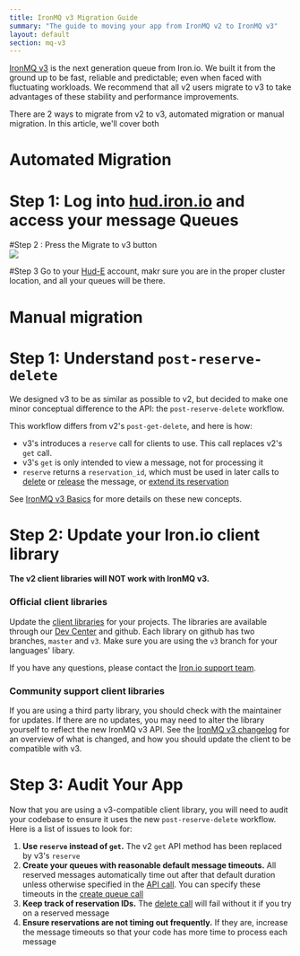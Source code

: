 ```yaml
---
title: IronMQ v3 Migration Guide
summary: "The guide to moving your app from IronMQ v2 to IronMQ v3"
layout: default
section: mq-v3
---
```


[IronMQ v3](/mq/3) is the next generation queue from Iron.io. We built it
from the ground up to be fast, reliable and predictable; even when
faced with fluctuating workloads. We recommend that all v2 users migrate to v3
 to take advantages of these stability and performance improvements.

There are 2 ways to migrate from v2 to v3, automated migration or manual migration. In this article, we'll cover both
# Automated Migration

# Step 1: Log into <a href='hud.iron.io'>hud.iron.io</a> and access your message Queues

#Step 2 : Press the Migrate to v3 button<br />
<img src='https://d1ro8r1rbfn3jf.cloudfront.net/ms_89572/XJRvFhKp2u0IzrkVs6J3xVO99GBXWV/celeryTest%2B%257C%2BQueues%2B%257C%2BHUD%2B--%2BIron.io%2B2015-11-12%2B17-04-14.png?Expires=1447463074&Signature=TZyRSz9lJM-gtRJM4siclGQp72aByxAJpnUh5wmppDFeXiXUnAuhq11k1Kc3f0UjSwYnCslwRpBhwtF-5wzFwy26ab3Gct6~oijfRIa7GRSyh6KE3vJ3pQwT5Kb9I1TunddzJbhlXgZwZQ-QyerYFzzzg9a2isnUjchhX-8rtMBBWD1uubrj1brVVjzZb9x8icvr9LaQp8VPlCekAvwF-2sTdP~DbCqQwyDnqJk~aQ0wc4qCjV-e9p1V4IpHpplERY1dlK4Di~AAZM3soQB14fQK-Js1A7NAzJ6pRGFdO9t3BUGUOVLvjf9OB6Y02tPrVRu8DL-VmAvpRwF13Tag-Q__&Key-Pair-Id=APKAJHEJJBIZWFB73RSA' />

#Step 3 Go to your <a href='hud-e.iron.io'>Hud-E</a> account, makr sure you are in the proper cluster location, and all your queues will be there.

<h1>Manual migration</h1> 

# Step 1: Understand `post-reserve-delete`

We designed v3 to be as similar as possible to v2, but decided to make one minor
conceptual difference to the API: the `post-reserve-delete` workflow.

This workflow differs from v2's `post-get-delete`, and here is how:

- v3's introduces a `reserve` call for clients to use. This call replaces v2's `get` call.
- v3's `get` is only intended to view a message, not for processing it
- `reserve` returns a `reservation_id`, which must be used in later calls to [delete](/mq/3/reference/api/#delete-messages) or [release](/mq/3/reference/api/#release-message) the message, or [extend its reservation](/mq/3/reference/api/#touch-message)

See [IronMQ v3 Basics](/mq/3/reference/api/#changes) for more details on these new concepts.

# Step 2: Update your Iron.io client library

**The v2 client libraries will NOT work with IronMQ v3.**

### Official client libraries

Update the [client libraries](/mq/3/libraries/) for your projects. The
libraries are available through our [Dev Center](/mq/3/libraries/) and github. Each library on
github has two branches, `master` and `v3`. Make sure you are using the `v3`
branch for your languages' libary.

If you have any questions, please
contact the [Iron.io support team](/support/).

### Community support client libraries

If you are using a third party library, you should check with the maintainer
for updates. If there are no updates, you may need to alter the library
yourself to reflect the new IronMQ v3 API. See the [IronMQ v3 changelog](/mq/3/reference/api/#changes) for an overview of what is changed,
and how you should update the client to be compatible with v3.

# Step 3: Audit Your App

Now that you are using a v3-compatible client library, you will need to audit your codebase
to ensure it uses the new `post-reserve-delete` workflow. Here is a list of issues to look for:

1. __Use `reserve` instead of `get`.__ The v2 `get` API method has been replaced
by v3's `reserve`
2. __Create your queues with reasonable default message timeouts.__ All reserved messages
automatically time out after that default duration unless otherwise specified in the [API call](/mq/3/reference/api/#reserve-messages). You can specify these
timeouts in the [create queue call](/mq/3/reference/api/#create-queue)
3. __Keep track of reservation IDs.__ The [delete call](/mq/3/reference/api/#delete-message)
will fail without it if you try on a reserved message
4. __Ensure reservations are not timing out frequently.__ If they are, increase the message
timeouts so that your code has more time to process each message
